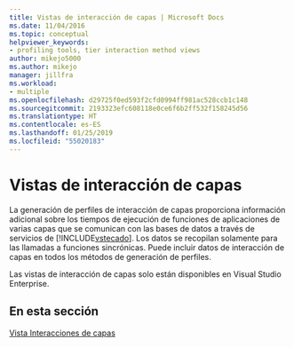 ```yaml
---
title: Vistas de interacción de capas | Microsoft Docs
ms.date: 11/04/2016
ms.topic: conceptual
helpviewer_keywords:
- profiling tools, tier interaction method views
author: mikejo5000
ms.author: mikejo
manager: jillfra
ms.workload:
- multiple
ms.openlocfilehash: d29725f0ed593f2cfd0994ff981ac528ccb1c148
ms.sourcegitcommit: 2193323efc608118e0ce6f6b2ff532f158245d56
ms.translationtype: HT
ms.contentlocale: es-ES
ms.lasthandoff: 01/25/2019
ms.locfileid: "55020183"
---
```

# <a name="tier-interaction-views"></a>Vistas de interacción de capas

La generación de perfiles de interacción de capas proporciona información adicional sobre los tiempos de ejecución de funciones de aplicaciones de varias capas que se comunican con las bases de datos a través de servicios de [!INCLUDE[vstecado](../data-tools/includes/vstecado_md.md)]. Los datos se recopilan solamente para las llamadas a funciones sincrónicas. Puede incluir datos de interacción de capas en todos los métodos de generación de perfiles.

Las vistas de interacción de capas solo están disponibles en Visual Studio Enterprise.

## <a name="in-this-section"></a>En esta sección

[Vista Interacciones de capas](../profiling/tier-interactions-view.md)